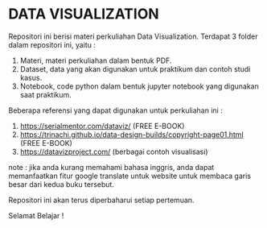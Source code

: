# DATA VISUALIZATION 

Repositori ini berisi materi perkuliahan Data Visualization. Terdapat 3 folder dalam repositori ini, yaitu :
1. Materi, materi perkuliahan dalam bentuk PDF.
2. Dataset, data yang akan digunakan untuk praktikum dan contoh studi kasus.
3. Notebook, code python dalam bentuk jupyter notebook yang digunakan saat praktikum.

Beberapa referensi yang dapat digunakan untuk perkuliahan ini :
1. https://serialmentor.com/dataviz/ (FREE E-BOOK)
2. https://trinachi.github.io/data-design-builds/copyright-page01.html (FREE E-BOOK)
3. https://datavizproject.com/ (berbagai contoh visualisasi)

note : jika anda kurang memahami bahasa inggris, anda dapat memanfaatkan fitur google translate untuk website untuk membaca garis besar dari kedua buku tersebut.

Repositori ini akan terus diperbaharui setiap pertemuan.

Selamat Belajar !
